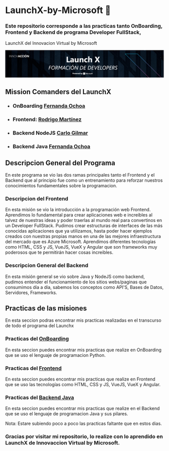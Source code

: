 # LaunchX-by-Microsoft  🚀
### Este repositorio corresponde a las practicas tanto OnBoarding, Frontend y Backend de programa Developer FullStack, 
LaunchX del Innovacion Virtual by Microsoft

<img src="assets/banner-launchx.png" width="750px">

## Mission Comanders del LaunchX
* ### OnBoarding [Fernanda Ochoa](https://github.com/RMEstefania)
* ### Frontend: [Rodrigo Martínez](https://github.com/romarpla)
* ### Backend NodeJS [Carlo Gilmar](https://github.com/carlogilmar)
* ### Backend Java [Fernanda Ochoa](https://github.com/RMEstefania)

## Descripcion General del Programa
En este programa se vio las dos ramas principales tanto el Frontend y el Backend que al principio fue como un entrenamiento
para reforzar nuestros conocimientos fundamentales sobre la programacion.
### Descripcion del Frontend
En esta misión se vio la introducción a la programación web Frontend.
Aprendimos lo fundamental para crear aplicaciones web e increibles al talvez de nuestras ideas y poder traerlas al mundo real para convertinos en un Developer FullStack.
Pudimos crear estructuras de interfaces de las más conocidas aplicaciones que ya utilizamos, hasta poder hacer ejemplos creados con nuestras propias manos en una de las mejores infraestructura del mercado que es Azure Microsoft.
Aprendimos diferentes tecnologías como HTML, CSS y JS, VueJS, VueX y Angular que son frameworks muy poderosos que te permitirán hacer cosas increibles.
### Descripcion General del Backend
En esta misión general se vio sobre Java y NodeJS como backend, pudimos entender el funcionamiento de los sitios webs/paginas que consumimos día a día, 
sabemos los conceptos como API'S, Bases de Datos, Servidores, Frameworks.

## Practicas de las misiones
En esta seccion podras encontrar mis practicas realizadas en el transcurso de todo el programa del Launchx
### Practicas del [OnBoarding](https://github.com/DavidLuceroSigcho/LaunchX-by-Microsoft/tree/main/OnBoarding-Python/Ejercicios-Python)
En esta seccion puedes encontrar mis practicas que realize en OnBoarding que se uso el lenguaje de programacion Python.
### Practicas del [Frontend](https://github.com/DavidLuceroSigcho/LaunchX-by-Microsoft/tree/main/Frontend)
En esta seccion puedes encontrar mis practicas que realize en Frontend que se uso las tecnologías como HTML, CSS y JS, VueJS, VueX y Angular.
### Practicas del [Backend Java](https://github.com/DavidLuceroSigcho/LaunchX-by-Microsoft/tree/main/Backend/Java)
En esta seccion puedes encontrar mis practicas que realize en el Backend que se uso el lenguaje de programacion Java y sus pilares.

Nota: Estare subiendo poco a poco las practicas faltante que en estos dias.

### Gracias por visitar mi repositorio, lo realize con lo aprendido en LaunchX de Innovaccion Virtual by Microsoft.